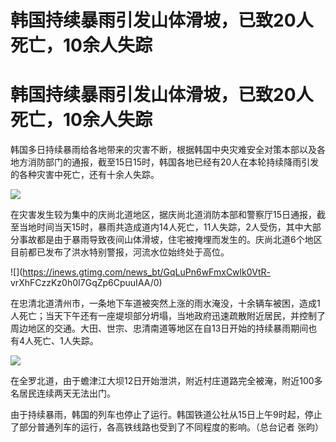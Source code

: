 # 韩国持续暴雨引发山体滑坡，已致20人死亡，10余人失踪

# 韩国持续暴雨引发山体滑坡，已致20人死亡，10余人失踪

韩国多日持续暴雨给各地带来的灾害不断，根据韩国中央灾难安全对策本部以及各地方消防部门的通报，截至15日15时，韩国各地已经有20人在本轮持续降雨引发的各种灾害中死亡，还有十余人失踪。

![](https://inews.gtimg.com/news_bt/OOwQ5nFHp98RAdPSsdTcHkQU_ZOhNeZGINuw3ebnFmlMQAA/1000)

在灾害发生较为集中的庆尚北道地区，据庆尚北道消防本部和警察厅15日通报，截至当地时间当天15时，暴雨共造成道内14人死亡，11人失踪，2人受伤，其中大部分事故都是由于暴雨导致夜间山体滑坡，住宅被掩埋而发生的。庆尚北道6个地区目前都已发布了洪水特别警报，河流水位始终处于高位。

![](https://inews.gtimg.com/news_bt/GqLuPn6wFmxCwlk0VtR-
vrXhFCzzKz0h0I7GqZp6CpuuIAA/0)

在忠清北道清州市，一条地下车道被突然上涨的雨水淹没，十余辆车被困，造成1人死亡；当天下午还有一座堤坝部分坍塌，当地政府迅速疏散附近居民，并控制了周边地区的交通。大田、世宗、忠清南道等地区在自13日开始的持续暴雨期间也有4人死亡、1人失踪。

![](https://inews.gtimg.com/news_bt/GWaerj_D5lWoxPxt8Iu37p9u1ll5jbVaiyxTJ20KGAtlQAA/0)

在全罗北道，由于蟾津江大坝12日开始泄洪，附近村庄道路完全被淹，附近100多名居民连续两天无法出门。

由于持续暴雨，韩国的列车也停止了运行。韩国铁道公社从15日上午9时起，停止了部分普通列车的运行，各高铁线路也受到了不同程度的影响。（总台记者 张昀）

